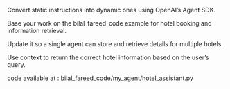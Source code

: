 
Convert static instructions into dynamic ones using OpenAI’s Agent SDK.

Base your work on the bilal_fareed_code example for hotel booking and information retrieval.

Update it so a single agent can store and retrieve details for multiple hotels.

Use context to return the correct hotel information based on the user’s query.

code available at : bilal_fareed_code/my_agent/hotel_assistant.py
